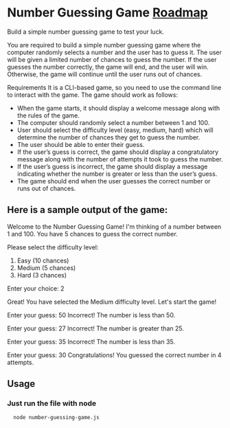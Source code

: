 # Number Guessing Game [Roadmap](https://roadmap.sh/projects/number-guessing-game)

Build a simple number guessing game to test your luck.

You are required to build a simple number guessing game where the computer randomly selects a number and the user has to guess it. The user will be given a limited number of chances to guess the number. If the user guesses the number correctly, the game will end, and the user will win. Otherwise, the game will continue until the user runs out of chances.

Requirements
It is a CLI-based game, so you need to use the command line to interact with the game. The game should work as follows:

* When the game starts, it should display a welcome message along with the rules of the game.
* The computer should randomly select a number between 1 and 100.
* User should select the difficulty level (easy, medium, hard) which will determine the number of chances they get to guess the number.
* The user should be able to enter their guess.
* If the user’s guess is correct, the game should display a congratulatory message along with the number of attempts it took to guess the number.
* If the user’s guess is incorrect, the game should display a message indicating whether the number is greater or less than the user’s guess.
* The game should end when the user guesses the correct number or runs out of chances.

## Here is a sample output of the game:

  Welcome to the Number Guessing Game!
  I'm thinking of a number between 1 and 100.
  You have 5 chances to guess the correct number.

  Please select the difficulty level:
  1. Easy (10 chances)
  2. Medium (5 chances)
  3. Hard (3 chances)

  Enter your choice: 2

  Great! You have selected the Medium difficulty level.
  Let's start the game!

  Enter your guess: 50
  Incorrect! The number is less than 50.

  Enter your guess: 27
  Incorrect! The number is greater than 25.

  Enter your guess: 35
  Incorrect! The number is less than 35.

  Enter your guess: 30
  Congratulations! You guessed the correct number in 4 attempts.  

## Usage

### Just run the file with node
```bash
  node number-guessing-game.js
```
